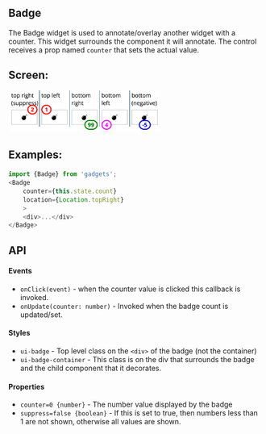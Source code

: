 <a name="module_Badge"></a>

## Badge
The Badge widget is used to annotate/overlay another widget with a counter.
This widget surrounds the component it will annotate.  The control receives
a prop named `counter` that sets the actual value.

## Screen:
<img src="https://github.com/jmquigley/gadgets/blob/master/images/badge.png" width="60%" />

## Examples:

```javascript
import {Badge} from 'gadgets';
<Badge
    counter={this.state.count}
    location={Location.topRight}
    >
    <div>...</div>
</Badge>
```

## API
#### Events
- `onClick(event)` - when the counter value is clicked this callback is invoked.
- `onUpdate(counter: number)` - Invoked when the badge count is updated/set.

#### Styles
- `ui-badge` - Top level class on the `<div>` of the badge (not the
container)
- `ui-badge-container` - This class is on the div that surrounds the
badge and the child component that it decorates.

#### Properties
- `counter=0 {number}` - The number value displayed by the badge
- `suppress=false {boolean}` - If this is set to true, then numbers less
than 1 are not shown, otherwise all values are shown.

